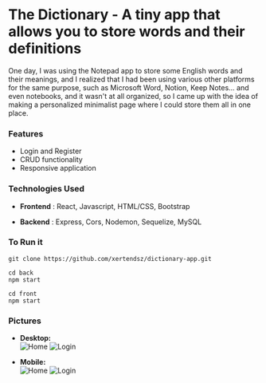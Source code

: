 
# The Dictionary - A tiny app that allows you to store words and their definitions

One day, I was using the Notepad app to store some English words and their meanings, and I realized that I had been using various other platforms for the same purpose, such as Microsoft Word, Notion, Keep Notes... and even notebooks, and it wasn't at all organized, so I came up with the idea of making a personalized minimalist page where I could store them all in one place.

### Features
- Login and Register
- CRUD functionality
- Responsive application

### Technologies Used

- **Frontend** : React, Javascript, HTML/CSS, Bootstrap

- **Backend** : Express, Cors, Nodemon, Sequelize, MySQL

### To Run it
```
git clone https://github.com/xertendsz/dictionary-app.git
```
```
cd back
npm start
```
```
cd front
npm start
```

### Pictures
- **Desktop:**<br>
![Home](https://github.com/xertendsz/dictionary-app/blob/main/images/home-d.png)
![Login](https://github.com/xertendsz/dictionary-app/blob/main/images/log-d.png)

- **Mobile:**<br>
![Home](https://github.com/xertendsz/dictionary-app/blob/main/images/home-m.png)
![Login](https://github.com/xertendsz/dictionary-app/blob/main/images/log-m.png)
